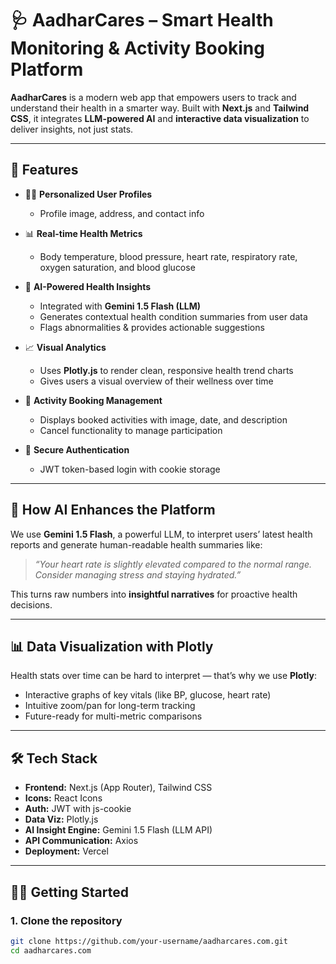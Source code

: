 # 🩺 AadharCares – Smart Health Monitoring & Activity Booking Platform

**AadharCares** is a modern web app that empowers users to track and understand their health in a smarter way. Built with **Next.js** and **Tailwind CSS**, it integrates **LLM-powered AI** and **interactive data visualization** to deliver insights, not just stats.

---

## 🚀 Features

- 🧍‍♂️ **Personalized User Profiles**
  - Profile image, address, and contact info
    
- 📊 **Real-time Health Metrics**
  - Body temperature, blood pressure, heart rate, respiratory rate, oxygen saturation, and blood glucose
    
- 🤖 **AI-Powered Health Insights**
  - Integrated with **Gemini 1.5 Flash (LLM)**
  - Generates contextual health condition summaries from user data
  - Flags abnormalities & provides actionable suggestions
    
- 📈 **Visual Analytics**
  - Uses **Plotly.js** to render clean, responsive health trend charts
  - Gives users a visual overview of their wellness over time
    
- 📅 **Activity Booking Management**
  - Displays booked activities with image, date, and description
  - Cancel functionality to manage participation
    
- 🔐 **Secure Authentication**
  - JWT token-based login with cookie storage


---

## 🧠 How AI Enhances the Platform

We use **Gemini 1.5 Flash**, a powerful LLM, to interpret users’ latest health reports and generate human-readable health summaries like:

> _“Your heart rate is slightly elevated compared to the normal range. Consider managing stress and staying hydrated.”_

This turns raw numbers into **insightful narratives** for proactive health decisions.

---

## 📊 Data Visualization with Plotly

Health stats over time can be hard to interpret — that’s why we use **Plotly**:

- Interactive graphs of key vitals (like BP, glucose, heart rate)
- Intuitive zoom/pan for long-term tracking
- Future-ready for multi-metric comparisons

---

## 🛠️ Tech Stack

- **Frontend:** Next.js (App Router), Tailwind CSS  
- **Icons:** React Icons  
- **Auth:** JWT with js-cookie  
- **Data Viz:** Plotly.js  
- **AI Insight Engine:** Gemini 1.5 Flash (LLM API)  
- **API Communication:** Axios  
- **Deployment:** Vercel  

---

## 🧑‍💻 Getting Started

### 1. Clone the repository

```bash
git clone https://github.com/your-username/aadharcares.com.git
cd aadharcares.com
